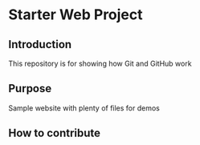 # Starter Web Project

## Introduction

This repository is for showing how Git and GitHub work

## Purpose

Sample website with plenty of files for demos

## How to contribute
